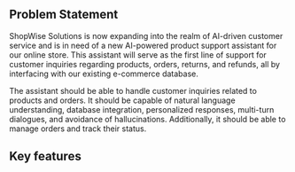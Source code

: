 ## Problem Statement

ShopWise Solutions is now expanding into the realm of AI-driven customer service and is in need of a new AI-powered product support assistant for our online store. This assistant will serve as the first line of support for customer inquiries regarding products, orders, returns, and refunds, all by interfacing with our existing e-commerce database.

The assistant should be able to handle customer inquiries related to products and orders.  It should be capable of natural language understanding, database integration, personalized responses, multi-turn dialogues, and avoidance of hallucinations. Additionally, it should be able to manage orders and track their status.

## Key features
